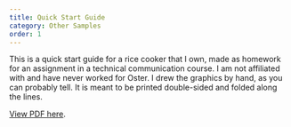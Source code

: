 ```yaml
---
title: Quick Start Guide
category: Other Samples
order: 1
---
```


This is a quick start guide for a rice cooker that I own, made as homework for an assignment in a technical communication course. I am not affiliated with and have never worked for Oster. I drew the graphics by hand, as you can probably tell. It is meant to be printed double-sided and folded along the lines.

[View PDF here](/media/Oster-Rice-Cooker-Quick-Start-Guide.pdf).